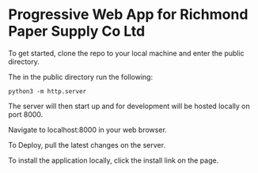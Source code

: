 # Progressive Web App for Richmond Paper Supply Co Ltd

To get started, clone the repo to your local machine and enter the public directory.

The in the public directory run the following:

`python3 -m http.server`
  
The server will then start up and for development will be hosted locally on port 8000.

Navigate to localhost:8000 in your web browser.

To Deploy, pull the latest changes on the server.

To install the application locally, click the install link on the page.

